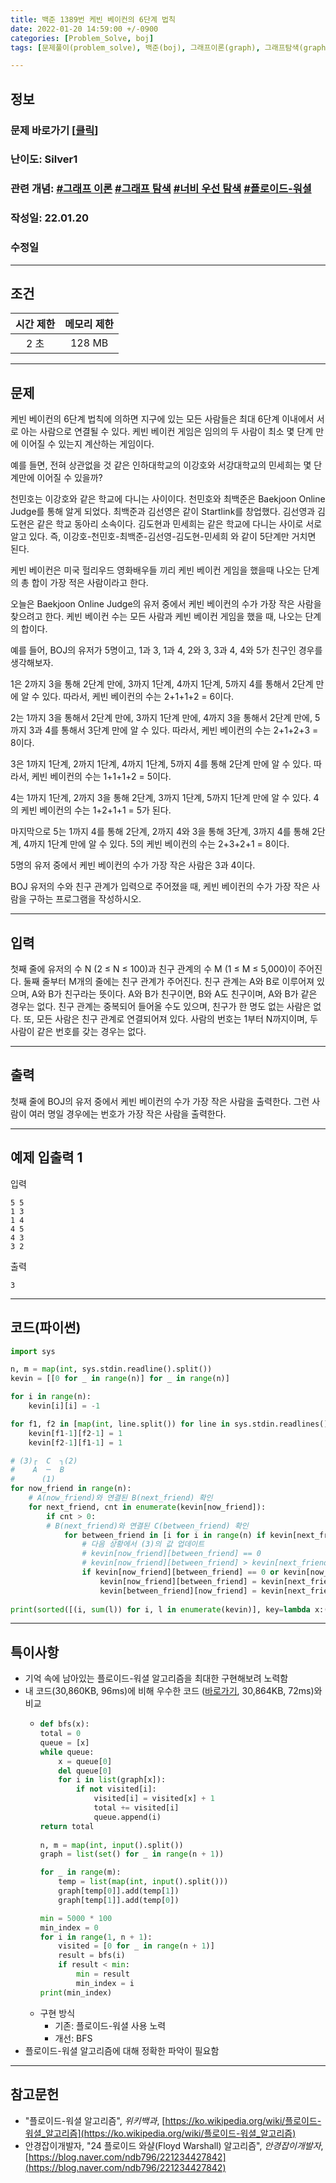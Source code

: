 ```yaml
---
title: 백준 1389번 케빈 베이컨의 6단계 법칙
date: 2022-01-20 14:59:00 +/-0900
categories: [Problem_Solve, boj]
tags: [문제풀이(problem_solve), 백준(boj), 그래프이론(graph), 그래프탐색(graph_search), 너비우선탐색(breadth_first_search), 플로이드-워셜 알고리즘(floyd_warshall_algorithm)]

---
```

## 정보
### 문제 바로가기 [[클릭](https://www.acmicpc.net/problem/1389)]
### 난이도: Silver1
### 관련 개념: [#그래프 이론](https://www.acmicpc.net/problemset?sort=ac_desc&algo=7) [#그래프 탐색](https://www.acmicpc.net/problemset?sort=ac_desc&algo=11) [#너비 우선 탐색](https://www.acmicpc.net/problemset?sort=ac_desc&algo=126) [#플로이드-워셜](https://www.acmicpc.net/problemset?sort=ac_desc&algo=31)
### 작성일: 22.01.20
### 수정일

---
## 조건

시간 제한|메모리 제한
:---:|:---:
2 초|128 MB

---
## 문제
케빈 베이컨의 6단계 법칙에 의하면 지구에 있는 모든 사람들은 최대 6단계 이내에서 서로 아는 사람으로 연결될 수 있다. 케빈 베이컨 게임은 임의의 두 사람이 최소 몇 단계 만에 이어질 수 있는지 계산하는 게임이다.

예를 들면, 전혀 상관없을 것 같은 인하대학교의 이강호와 서강대학교의 민세희는 몇 단계만에 이어질 수 있을까?

천민호는 이강호와 같은 학교에 다니는 사이이다. 천민호와 최백준은 Baekjoon Online Judge를 통해 알게 되었다. 최백준과 김선영은 같이 Startlink를 창업했다. 김선영과 김도현은 같은 학교 동아리 소속이다. 김도현과 민세희는 같은 학교에 다니는 사이로 서로 알고 있다. 즉, 이강호-천민호-최백준-김선영-김도현-민세희 와 같이 5단계만 거치면 된다.

케빈 베이컨은 미국 헐리우드 영화배우들 끼리 케빈 베이컨 게임을 했을때 나오는 단계의 총 합이 가장 적은 사람이라고 한다.

오늘은 Baekjoon Online Judge의 유저 중에서 케빈 베이컨의 수가 가장 작은 사람을 찾으려고 한다. 케빈 베이컨 수는 모든 사람과 케빈 베이컨 게임을 했을 때, 나오는 단계의 합이다.

예를 들어, BOJ의 유저가 5명이고, 1과 3, 1과 4, 2와 3, 3과 4, 4와 5가 친구인 경우를 생각해보자.

1은 2까지 3을 통해 2단계 만에, 3까지 1단계, 4까지 1단계, 5까지 4를 통해서 2단계 만에 알 수 있다. 따라서, 케빈 베이컨의 수는 2+1+1+2 = 6이다.

2는 1까지 3을 통해서 2단계 만에, 3까지 1단계 만에, 4까지 3을 통해서 2단계 만에, 5까지 3과 4를 통해서 3단계 만에 알 수 있다. 따라서, 케빈 베이컨의 수는 2+1+2+3 = 8이다.

3은 1까지 1단계, 2까지 1단계, 4까지 1단계, 5까지 4를 통해 2단계 만에 알 수 있다. 따라서, 케빈 베이컨의 수는 1+1+1+2 = 5이다.

4는 1까지 1단계, 2까지 3을 통해 2단계, 3까지 1단계, 5까지 1단계 만에 알 수 있다. 4의 케빈 베이컨의 수는 1+2+1+1 = 5가 된다.

마지막으로 5는 1까지 4를 통해 2단계, 2까지 4와 3을 통해 3단계, 3까지 4를 통해 2단계, 4까지 1단계 만에 알 수 있다. 5의 케빈 베이컨의 수는 2+3+2+1 = 8이다.

5명의 유저 중에서 케빈 베이컨의 수가 가장 작은 사람은 3과 4이다.

BOJ 유저의 수와 친구 관계가 입력으로 주어졌을 때, 케빈 베이컨의 수가 가장 작은 사람을 구하는 프로그램을 작성하시오.

---
## 입력
첫째 줄에 유저의 수 N (2 ≤ N ≤ 100)과 친구 관계의 수 M (1 ≤ M ≤ 5,000)이 주어진다. 둘째 줄부터 M개의 줄에는 친구 관계가 주어진다. 친구 관계는 A와 B로 이루어져 있으며, A와 B가 친구라는 뜻이다. A와 B가 친구이면, B와 A도 친구이며, A와 B가 같은 경우는 없다. 친구 관계는 중복되어 들어올 수도 있으며, 친구가 한 명도 없는 사람은 없다. 또, 모든 사람은 친구 관계로 연결되어져 있다. 사람의 번호는 1부터 N까지이며, 두 사람이 같은 번호를 갖는 경우는 없다.

---
## 출력
첫째 줄에 BOJ의 유저 중에서 케빈 베이컨의 수가 가장 작은 사람을 출력한다. 그런 사람이 여러 명일 경우에는 번호가 가장 작은 사람을 출력한다.

---
## 예제 입출력 1
입력
```
5 5
1 3
1 4
4 5
4 3
3 2
```

출력
```
3
```

---
## 코드(파이썬)
```python
import sys

n, m = map(int, sys.stdin.readline().split())
kevin = [[0 for _ in range(n)] for _ in range(n)]

for i in range(n):
    kevin[i][i] = -1

for f1, f2 in [map(int, line.split()) for line in sys.stdin.readlines()]:
    kevin[f1-1][f2-1] = 1
    kevin[f2-1][f1-1] = 1

# (3)┌  C  ┐(2)
#    A  ─  B
#      (1)  
for now_friend in range(n):
    # A(now_friend)와 연결된 B(next_friend) 확인
    for next_friend, cnt in enumerate(kevin[now_friend]):
        if cnt > 0:
        # B(next_friend)와 연결된 C(between_friend) 확인
            for between_friend in [i for i in range(n) if kevin[next_friend][i] > 0]:
                # 다음 상황에서 (3)의 값 업데이트
                # kevin[now_friend][between_friend] == 0                                        => A에서 C로 가는 간선(3) 없음
                # kevin[now_friend][between_friend] > kevin[next_friend][between_friend] + cnt  => A에서 C로 가는 간선(3) 길이 > A에서 B를 거쳐 C로 가는 간선(1 + 2) 길이
                if kevin[now_friend][between_friend] == 0 or kevin[now_friend][between_friend] > kevin[next_friend][between_friend] + cnt:
                    kevin[now_friend][between_friend] = kevin[next_friend][between_friend] + cnt
                    kevin[between_friend][now_friend] = kevin[next_friend][between_friend] + cnt
        
print(sorted([(i, sum(l)) for i, l in enumerate(kevin)], key=lambda x:(x[1], x[0]))[0][0] + 1)

```

---
## 특이사항
- 기억 속에 남아있는 플로이드-워셜 알고리즘을 최대한 구현해보려 노력함
- 내 코드(30,860KB, 96ms)에 비해 우수한 코드 ([바로가기](https://www.acmicpc.net/source/37624254), 30,864KB, 72ms)와 비교
  - ```python
    def bfs(x):
	total = 0
	queue = [x]
	while queue:
		x = queue[0]
		del queue[0]
		for i in list(graph[x]):
			if not visited[i]:
				visited[i] = visited[x] + 1
				total += visited[i]
				queue.append(i)
	return total
                    
    n, m = map(int, input().split())
    graph = list(set() for _ in range(n + 1))

    for _ in range(m):
        temp = list(map(int, input().split()))
        graph[temp[0]].add(temp[1])
        graph[temp[1]].add(temp[0])

    min = 5000 * 100
    min_index = 0
    for i in range(1, n + 1):
        visited = [0 for _ in range(n + 1)]
        result = bfs(i)
        if result < min:
            min = result
            min_index = i
    print(min_index)

    ```
  - 구현 방식
    - 기존: 플로이드-워셜 사용 노력
    - 개선: BFS
- 플로이드-워셜 알고리즘에 대해 정확한 파악이 필요함

---
## 참고문헌
- "플로이드-워셜 알고리즘", *위키백과*, [https://ko.wikipedia.org/wiki/플로이드-워셜_알고리즘](https://ko.wikipedia.org/wiki/플로이드-워셜_알고리즘)
- 안경잡이개발자, "24 플로이드 와샬(Floyd Warshall) 알고리즘", *안경잡이개발자*, [https://blog.naver.com/ndb796/221234427842](https://blog.naver.com/ndb796/221234427842)
